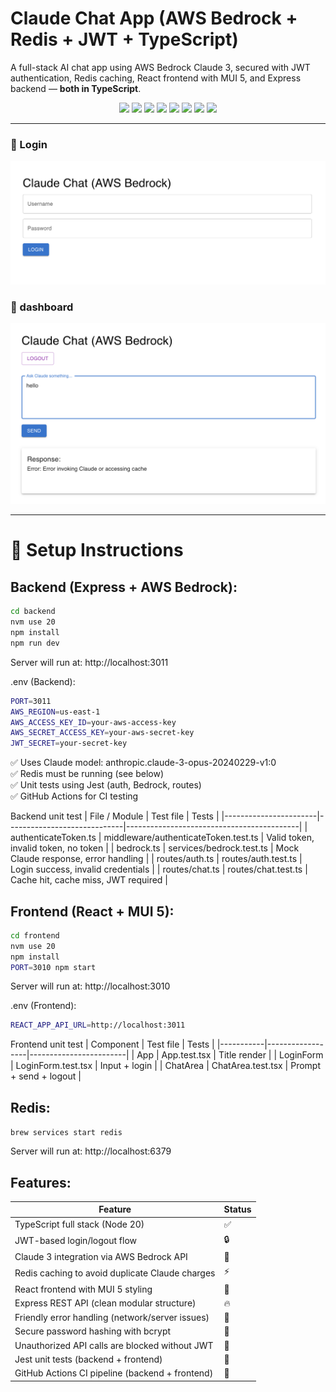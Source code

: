 # Claude Chat App (AWS Bedrock + Redis + JWT + TypeScript)

A full-stack AI chat app using AWS Bedrock Claude 3, secured with JWT authentication, Redis caching, React frontend with MUI 5, and Express backend — **both in TypeScript**.

<div align="center">
  <img src="https://img.shields.io/badge/react-%2320232a.svg?style=for-the-badge&logo=react&logoColor=%2361DAFB" />
  <img src="https://img.shields.io/badge/express-%23404d59.svg?style=for-the-badge&logo=express&logoColor=white" />
  <img src="https://img.shields.io/badge/typescript-%23007ACC.svg?style=for-the-badge&logo=typescript&logoColor=white" />
  <img src="https://img.shields.io/badge/MUI-%230081CB.svg?style=for-the-badge&logo=mui&logoColor=white" />
  <img src="https://img.shields.io/badge/redis-%23DD0031.svg?style=for-the-badge&logo=redis&logoColor=white" />
  <img src="https://img.shields.io/badge/JWT-black?style=for-the-badge&logo=JSON%20web%20tokens" />
  <img src="https://img.shields.io/badge/aws-bedrock-orange?style=for-the-badge&logo=amazonaws&logoColor=white" />
  <img src="https://img.shields.io/badge/-jest-%23C21325?style=for-the-badge&logo=jest&logoColor=white" />
</div>

---
### 🔐 Login
<img src="./login.png" />

### 🤖 dashboard
<img src="./dashboard.png" />

---

# 🚀 Setup Instructions

## Backend (Express + AWS Bedrock): 

```bash
cd backend
nvm use 20
npm install
npm run dev
```

Server will run at:
http://localhost:3011

.env (Backend): 
```bash
PORT=3011
AWS_REGION=us-east-1
AWS_ACCESS_KEY_ID=your-aws-access-key
AWS_SECRET_ACCESS_KEY=your-aws-secret-key
JWT_SECRET=your-secret-key
```
✅ Uses Claude model: anthropic.claude-3-opus-20240229-v1:0    
✅ Redis must be running (see below)  
✅ Unit tests using Jest (auth, Bedrock, routes)  
✅ GitHub Actions for CI testing  

Backend unit test
| File / Module         | Test file                    | Tests                                     |
|-----------------------|-----------------------------|-------------------------------------------|
| authenticateToken.ts  | middleware/authenticateToken.test.ts | Valid token, invalid token, no token |
| bedrock.ts            | services/bedrock.test.ts    | Mock Claude response, error handling      |
| routes/auth.ts        | routes/auth.test.ts         | Login success, invalid credentials        |
| routes/chat.ts        | routes/chat.test.ts         | Cache hit, cache miss, JWT required       |



## Frontend (React + MUI 5): 
```bash
cd frontend
nvm use 20
npm install
PORT=3010 npm start
```

Server will run at:
http://localhost:3010

.env (Frontend): 
```bash
REACT_APP_API_URL=http://localhost:3011
```

Frontend unit test
| Component | Test file         | Tests                  |
|-----------|------------------|------------------------|
| App       | App.test.tsx     | Title render           |
| LoginForm | LoginForm.test.tsx | Input + login        |
| ChatArea  | ChatArea.test.tsx  | Prompt + send + logout |

## Redis:  
`brew services start redis`

Server will run at:
http://localhost:6379

## Features:  

| Feature                                        | Status |
|------------------------------------------------|--------|
| TypeScript full stack (Node 20)                | ✅     |
| JWT-based login/logout flow                    | 🔒     |
| Claude 3 integration via AWS Bedrock API       | 🤖     |
| Redis caching to avoid duplicate Claude charges| ⚡     |
| React frontend with MUI 5 styling              | 💎     |
| Express REST API (clean modular structure)     | 🔥     |
| Friendly error handling (network/server issues)| 🧠     |
| Secure password hashing with bcrypt            | 🔑     |
| Unauthorized API calls are blocked without JWT | 🚫     |
| Jest unit tests (backend + frontend)           | 🧪     |
| GitHub Actions CI pipeline (backend + frontend)| 🤖     |





